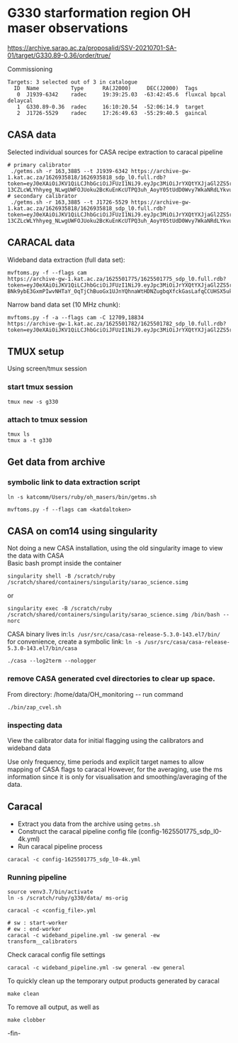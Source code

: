 # G330 starformation region OH maser observations

https://archive.sarao.ac.za/proposalid/SSV-20210701-SA-01/target/G330.89-0.36/order/true/

Commissioning

```
Targets: 3 selected out of 3 in catalogue
  ID  Name          Type      RA(J2000)     DEC(J2000)  Tags
   0  J1939-6342    radec     19:39:25.03  -63:42:45.6  fluxcal bpcal delaycal 
   1  G330.89-0.36  radec     16:10:20.54  -52:06:14.9  target  
   2  J1726-5529    radec     17:26:49.63  -55:29:40.5  gaincal
```

## CASA data
Selected individual sources for CASA recipe extraction to caracal pipeline   
```
# primary calibrator
 ./getms.sh -r 163,3885 --t J1939-6342 https://archive-gw-1.kat.ac.za/1626935818/1626935818_sdp_l0.full.rdb?token=eyJ0eXAiOiJKV1QiLCJhbGciOiJFUzI1NiJ9.eyJpc3MiOiJrYXQtYXJjaGl2ZS5rYXQuYWMuemEiLCJhdWQiOiJhcmNoaXZlLWd3LTEua2F0LmFjLnphIiwiaWF0IjoxNjI2OTU2NjMwLCJwcmVmaXgiOlsiMTYyNjkzNTgxOCJdLCJleHAiOjE2Mjc1NjE0MzAsInN1YiI6InJ1YnlAc2FyYW8uYWMuemEiLCJzY29wZXMiOlsicmVhZCJdfQ.wye2P0SprT-13CZLcWLYhhyeg_NLwgUWFOJUoku2BcKuEnKcUTPQ3uh_AoyY05tUdD0Wvy7WkaNRdLYkvub6Og
# secondary calibrator
 ./getms.sh -r 163,3885 --t J1726-5529 https://archive-gw-1.kat.ac.za/1626935818/1626935818_sdp_l0.full.rdb?token=eyJ0eXAiOiJKV1QiLCJhbGciOiJFUzI1NiJ9.eyJpc3MiOiJrYXQtYXJjaGl2ZS5rYXQuYWMuemEiLCJhdWQiOiJhcmNoaXZlLWd3LTEua2F0LmFjLnphIiwiaWF0IjoxNjI2OTU2NjMwLCJwcmVmaXgiOlsiMTYyNjkzNTgxOCJdLCJleHAiOjE2Mjc1NjE0MzAsInN1YiI6InJ1YnlAc2FyYW8uYWMuemEiLCJzY29wZXMiOlsicmVhZCJdfQ.wye2P0SprT-13CZLcWLYhhyeg_NLwgUWFOJUoku2BcKuEnKcUTPQ3uh_AoyY05tUdD0Wvy7WkaNRdLYkvub6Og
```

## CARACAL data
Wideband data extraction (full data set):   
```
mvftoms.py -f --flags cam
https://archive-gw-1.kat.ac.za/1625501775/1625501775_sdp_l0.full.rdb?token=eyJ0eXAiOiJKV1QiLCJhbGciOiJFUzI1NiJ9.eyJpc3MiOiJrYXQtYXJjaGl2ZS5rYXQuYWMuemEiLCJhdWQiOiJhcmNoaXZlLWd3LTEua2F0LmFjLnphIiwiaWF0IjoxNjI3ODk5MzY3LCJwcmVmaXgiOlsiMTYyNTUwMTc3NSJdLCJleHAiOjE2Mjg1MDQxNjcsInN1YiI6InJ1YnlAc2FyYW8uYWMuemEiLCJzY29wZXMiOlsicmVhZCJdfQ.EX2msmU0UaR-BNk9ybE3GxmPIwvNHTaY_OqTjChBuoGx1UJnYQhnaWtHDNZugbqXfckGasLafqCCUHSX5ukbjA
```
Narrow band data set (10 MHz chunk):   
```
mvftoms.py -f -a --flags cam -C 12709,18834
https://archive-gw-1.kat.ac.za/1625501782/1625501782_sdp_l0.full.rdb?token=eyJ0eXAiOiJKV1QiLCJhbGciOiJFUzI1NiJ9.eyJpc3MiOiJrYXQtYXJjaGl2ZS5rYXQuYWMuemEiLCJhdWQiOiJhcmNoaXZlLWd3LTEua2F0LmFjLnphIiwiaWF0IjoxNjI3ODk5MzY3LCJwcmVmaXgiOlsiMTYyNTUwMTc4MiJdLCJleHAiOjE2Mjg1MDQxNjcsInN1YiI6InJ1YnlAc2FyYW8uYWMuemEiLCJzY29wZXMiOlsicmVhZCJdfQ.vTg4NmDeOcrtftLqHC9_b9ni8XrXLRpHO3sEzFRRpRojgCCFwmBksHvsKUlMQzFgJLiUnoltx6gwaTtfrZjP8Q
```


## TMUX setup
Using screen/tmux session
### start tmux session
```
tmux new -s g330
```
### attach to tmux session
```
tmux ls
tmux a -t g330
```


## Get data from archive
### symbolic link to data extraction script
```
ln -s katcomm/Users/ruby/oh_masers/bin/getms.sh
```

```
mvftoms.py -f --flags cam <katdaltoken>
```


## CASA on com14 using singularity
Not doing a new CASA installation, using the old singularity image to view the data with CASA    
Basic bash prompt inside the container
```
singularity shell -B /scratch/ruby /scratch/shared/containers/singularity/sarao_science.simg
```
or
```
singularity exec -B /scratch/ruby /scratch/shared/containers/singularity/sarao_science.simg /bin/bash --norc
```

CASA binary lives in:`ls /usr/src/casa/casa-release-5.3.0-143.el7/bin/`    
for convenience, create a symbolic link: `ln -s /usr/src/casa/casa-release-5.3.0-143.el7/bin/casa`
```
./casa --log2term --nologger
```

### remove CASA generated cvel directories to clear up space.
From directory: /home/data/OH_monitoring -- run command
```
./bin/zap_cvel.sh
```

### inspecting data
View the calibrator data for initial flagging using the calibrators and wideband data
<link to notebook link>
Use only frequency, time periods and explicit target names to allow mapping of CASA flags to caracal   
However, for the averaging, use the ms information since it is only for visualisation and
smoothing/averaging of the data.


## Caracal
* Extract you data from the archive using `getms.sh`
* Construct the caracal pipeline config file (config-1625501775_sdp_l0-4k.yml)
* Run caracal pipeline process
```
caracal -c config-1625501775_sdp_l0-4k.yml
```

### Running pipeline
```
source venv3.7/bin/activate
ln -s /scratch/ruby/g330/data/ ms-orig

caracal -c <config_file>.yml

# sw : start-worker
# ew : end-worker
caracal -c wideband_pipeline.yml -sw general -ew transform__calibrators
```

Check caracal config file settings
```
caracal -c wideband_pipeline.yml -sw general -ew general
```

To quickly clean up the temporary output products generated by caracal
```
make clean
```
To remove all output, as well as
```
make clobber
```

-fin-
